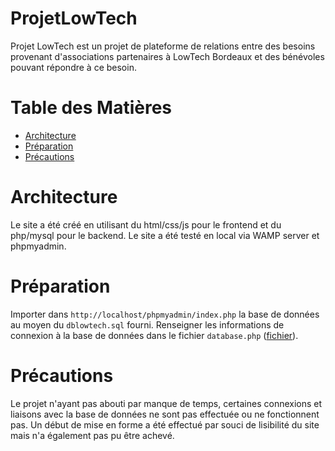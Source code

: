 # ProjetLowTech

Projet LowTech est un projet de plateforme de relations entre des besoins provenant d'associations partenaires à LowTech Bordeaux et des bénévoles pouvant répondre à ce besoin.

# Table des Matières

- [Architecture](#Architecture)
- [Préparation](#Préparation)
- [Précautions](#Précautions)

# Architecture

Le site a été créé en utilisant du html/css/js pour le frontend et du php/mysql pour le backend.
Le site a été testé en local via WAMP server et phpmyadmin. 

# Préparation

Importer dans `http://localhost/phpmyadmin/index.php` la base de données au moyen du `dblowtech.sql` fourni.
Renseigner les informations de connexion à la base de données dans le fichier `database.php` ([fichier](./projetLowTech/config/database.php)).

# Précautions

Le projet n'ayant pas abouti par manque de temps, certaines connexions et liaisons avec la base de données ne sont pas effectuée ou ne fonctionnent pas. Un début de mise en forme a été effectué par souci de lisibilité du site mais n'a également pas pu être achevé.